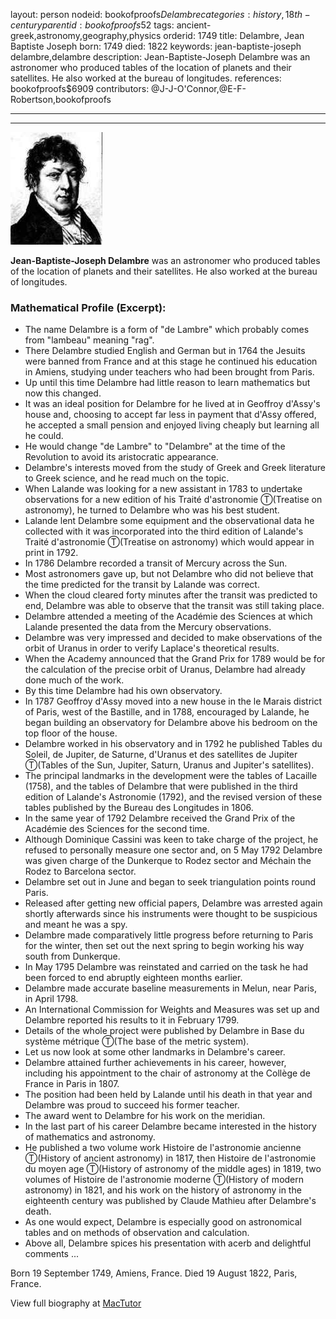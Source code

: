 layout: person
nodeid: bookofproofs$Delambre
categories: history,18th-century
parentid: bookofproofs$52
tags: ancient-greek,astronomy,geography,physics
orderid: 1749
title: Delambre, Jean Baptiste Joseph
born: 1749
died: 1822
keywords: jean-baptiste-joseph delambre,delambre
description: Jean-Baptiste-Joseph Delambre was an astronomer who produced tables of the location of planets and their satellites. He also worked at the bureau of longitudes.
references: bookofproofs$6909
contributors: @J-J-O'Connor,@E-F-Robertson,bookofproofs

---



---

![Delambre.jpg](https://github.com/bookofproofs/bookofproofs.github.io/blob/main/_sources/_assets/images/portraits/Delambre.jpg?raw=true)

**Jean-Baptiste-Joseph  Delambre** was an astronomer who produced tables of the location of planets and their satellites. He also worked at the bureau of longitudes.

### Mathematical Profile (Excerpt):
* The name Delambre is a form of "de Lambre" which probably comes from "lambeau" meaning "rag".
* There Delambre studied English and German but in 1764 the Jesuits were banned from France and at this stage he continued his education in Amiens, studying under teachers who had been brought from Paris.
* Up until this time Delambre had little reason to learn mathematics but now this changed.
* It was an ideal position for Delambre for he lived at in Geoffroy d'Assy's house and, choosing to accept far less in payment that d'Assy offered, he accepted a small pension and enjoyed living cheaply but learning all he could.
* He would change "de Lambre" to "Delambre" at the time of the Revolution to avoid its aristocratic appearance.
* Delambre's interests moved from the study of Greek and Greek literature to Greek science, and he read much on the topic.
* When Lalande was looking for a new assistant in 1783 to undertake observations for a new edition of his Traité d'astronomie Ⓣ(Treatise on astronomy), he turned to Delambre who was his best student.
* Lalande lent Delambre some equipment and the observational data he collected with it was incorporated into the third edition of Lalande's Traité d'astronomie Ⓣ(Treatise on astronomy) which would appear in print in 1792.
* In 1786 Delambre recorded a transit of Mercury across the Sun.
* Most astronomers gave up, but not Delambre who did not believe that the time predicted for the transit by Lalande was correct.
* When the cloud cleared forty minutes after the transit was predicted to end, Delambre was able to observe that the transit was still taking place.
* Delambre attended a meeting of the Académie des Sciences at which Lalande presented the data from the Mercury observations.
* Delambre was very impressed and decided to make observations of the orbit of Uranus in order to verify Laplace's theoretical results.
* When the Academy announced that the Grand Prix for 1789 would be for the calculation of the precise orbit of Uranus, Delambre had already done much of the work.
* By this time Delambre had his own observatory.
* In 1787 Geoffroy d'Assy moved into a new house in the le Marais district of Paris, west of the Bastille, and in 1788, encouraged by Lalande, he began building an observatory for Delambre above his bedroom on the top floor of the house.
* Delambre worked in his observatory and in 1792 he published Tables du Soleil, de Jupiter, de Saturne, d'Uranus et des satellites de Jupiter Ⓣ(Tables of the Sun, Jupiter, Saturn, Uranus and Jupiter's satellites).
* The principal landmarks in the development were the tables of Lacaille (1758), and the tables of Delambre that were published in the third edition of Lalande's Astronomie (1792), and the revised version of these tables published by the Bureau des Longitudes in 1806.
* In the same year of 1792 Delambre received the Grand Prix of the Académie des Sciences for the second time.
* Although Dominique Cassini was keen to take charge of the project, he refused to personally measure one sector and, on 5 May 1792 Delambre was given charge of the Dunkerque to Rodez sector and Méchain the Rodez to Barcelona sector.
* Delambre set out in June and began to seek triangulation points round Paris.
* Released after getting new official papers, Delambre was arrested again shortly afterwards since his instruments were thought to be suspicious and meant he was a spy.
* Delambre made comparatively little progress before returning to Paris for the winter, then set out the next spring to begin working his way south from Dunkerque.
* In May 1795 Delambre was reinstated and carried on the task he had been forced to end abruptly eighteen months earlier.
* Delambre made accurate baseline measurements in Melun, near Paris, in April 1798.
* An International Commission for Weights and Measures was set up and Delambre reported his results to it in February 1799.
* Details of the whole project were published by Delambre in Base du système métrique Ⓣ(The base of the metric system).
* Let us now look at some other landmarks in Delambre's career.
* Delambre attained further achievements in his career, however, including his appointment to the chair of astronomy at the Collège de France in Paris in 1807.
* The position had been held by Lalande until his death in that year and Delambre was proud to succeed his former teacher.
* The award went to Delambre for his work on the meridian.
* In the last part of his career Delambre became interested in the history of mathematics and astronomy.
* He published a two volume work Histoire de l'astronomie ancienne Ⓣ(History of ancient astronomy) in 1817, then Histoire de l'astronomie du moyen age Ⓣ(History of astronomy of the middle ages) in 1819, two volumes of Histoire de l'astronomie moderne Ⓣ(History of modern astronomy) in 1821, and his work on the history of astronomy in the eighteenth century was published by Claude Mathieu after Delambre's death.
* As one would expect, Delambre is especially good on astronomical tables and on methods of observation and calculation.
* Above all, Delambre spices his presentation with acerb and delightful comments ...

Born 19 September 1749, Amiens, France. Died 19 August 1822, Paris, France.

View full biography at [MacTutor](https://mathshistory.st-andrews.ac.uk/Biographies/Delambre/)
